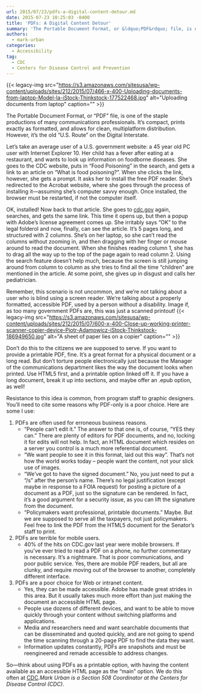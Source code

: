 ```yaml
---
url: 2015/07/23/pdfs-a-digital-content-detour.md
date: 2015-07-23 10:25:03 -0400
title: 'PDFs: A Digital Content Detour'
summary: 'The Portable Document Format, or &ldquo;PDF&rdquo; file, is one of the staple productions of many communications professionals. It&rsquo;s compact, prints exactly as formatted, and allows for clean, multiplatform distribution. However, it&rsquo;s the old &ldquo;U.S. Route&rdquo; on the Digital Interstate. Let&rsquo;s take an average user of a U.S. government website: a 45 year old PC user'
authors:
  - mark-urban
categories:
  - Accessibility
tag:
  - CDC
  - Centers for Disease Control and Prevention
---
```


{{< legacy-img src="https://s3.amazonaws.com/sitesusa/wp-content/uploads/sites/212/2015/07/466-x-400-Uploading-documents-from-laptop-Model-la-iStock-Thinkstock-177522468.jpg" alt="Uploading documents from laptop" caption="" >}} 

The Portable Document Format, or “PDF” file, is one of the staple productions of many communications professionals. It’s compact, prints exactly as formatted, and allows for clean, multiplatform distribution. However, it’s the old “U.S. Route” on the Digital Interstate.

Let’s take an average user of a U.S. government website: a 45 year old PC user with Internet Explorer 10. Her child has a fever after eating at a restaurant, and wants to look up information on foodborne diseases. She goes to the CDC website, puts in “Food Poisoning” in the search, and gets a link to an article on “What is food poisoning?”. When she clicks the link, however, she gets a prompt. It asks her to install the free PDF reader. She’s redirected to the Acrobat website, where she goes through the process of installing it—assuming she’s computer savvy enough. Once installed, the browser must be restarted, if not the computer itself.

OK, installed! Now back to that article. She goes to [cdc.gov](http://www.cdc.gov/) again, searches, and gets the same link. This time it opens up, but then a popup with Adobe’s license agreement comes up. She irritably says “OK” to the legal folderol and now, finally, can see the article. It&#8217;s 5 pages long, and structured with 2 columns. She’s on her laptop, so she can’t read the columns without zooming in, and then dragging with her finger or mouse around to read the document. When she finishes reading column 1, she has to drag all the way up to the top of the page again to read column 2. Using the search feature doesn’t help much, because the screen is still jumping around from column to column as she tries to find all the time “children” are mentioned in the article. At some point, she gives up in disgust and calls her pediatrician.

Remember, this scenario is not uncommon, and we’re not talking about a user who is blind using a screen reader. We’re talking about a properly formatted, accessible PDF, used by a person without a disability. Image if, as too many government PDFs are, this was just a scanned printout! {{< legacy-img src="https://s3.amazonaws.com/sitesusa/wp-content/uploads/sites/212/2015/07/600-x-400-Close-up-working-printer-scanner-copier-device-Piotr-Adamowicz-iStock-Thinkstock-186949650.jpg" alt="A sheet of paper lies on a copier" caption="" >}} 

Don’t do this to the citizens we are supposed to serve. If you want to provide a printable PDF, fine. It’s a great format for a physical document or a long read. But don’t torture people electronically just because the Manager of the communications department likes the way the document looks when printed. Use HTML5 first, and a printable option linked off it. If you have a long document, break it up into sections, and maybe offer an .epub option, as well!

Resistance to this idea is common, from program staff to graphic designers. You’ll need to cite some reasons why PDF-only is a poor choice. Here are some I use:

  1. PDFs are often used for erroneous business reasons. 
      * “People can’t edit it.” The answer to that one is, of course, “YES they can.” There are plenty of editors for PDF documents, and no, locking it for edits will not help. In fact, an HTML document which resides on a server you control is a much more referential document.
      * “We want people to see it in this format, laid out this way”. That’s not how the world works today – people want the content, not your slick use of images.
      * “We’ve got to have the signed document.” No, you just need to put a “/s” after the person’s name. There’s no legal justification (except maybe in response to a FOIA request) for posting a picture of a document as a PDF, just so the signature can be rendered. In fact, it’s a good argument for a security issue, as you can lift the signature from the document.
      * “Policymakers want professional, printable documents.” Maybe. But we are supposed to serve all the taxpayers, not just policymakers. Feel free to link the PDF from the HTML5 document for the Senator’s staff to print.
  2. PDFs are terrible for mobile users. 
      * 40% of the hits on CDC.gov last year were mobile browsers. If you’ve ever tried to read a PDF on a phone, no further commentary is necessary. It’s a nightmare. That is poor communications, and poor public service. Yes, there are mobile PDF readers, but all are clunky, and require moving out of the browser to another, completely different interface.
  3. PDFs are a poor choice for Web or intranet content. 
      * Yes, they can be made accessible. Adobe has made great strides in this area. But it usually takes much more effort than just making the document an accessible HTML page.
      * People use dozens of different devices, and want to be able to move quickly through your content without switching platforms and applications.
      * Media and researchers need and want searchable documents that can be disseminated and quoted quickly, and are not going to spend the time scanning through a 20-page PDF to find the data they want.
      * Information updates constantly, PDFs are snapshots and must be reengineered and remade accessible to address changes.

So—think about using PDFs as a printable option, with having the content available as an accessible HTML page as the “main” option. We do this often at [CDC](http://www.cdc.gov/mmwr/mmwr_wk.html)._Mark Urban is a Section 508 Coordinator at the Centers for Disease Control (CDC)_.